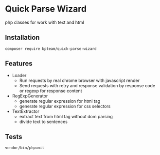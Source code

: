 # Quick Parse Wizard

php classes for work with text and html

## Installation

```
composer require bpteam/quick-parse-wizard
```

## Features

- Loader
  - Run requests by real chrome browser with javascript render
  - Send requests with retry and response validation by response code or regexp for response content
- RegExpGenerator 
  - generate regular expression for html tag 
  - generate regular expression for css selectors
- TextExtractor
  - extract text from html tag without dom parsing
  - divide text to sentences 

## Tests

```
vendor/bin/phpunit
```
